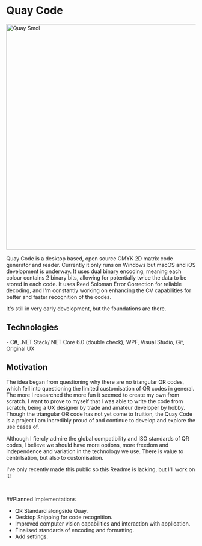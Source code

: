<h1>Quay Code</h1>

<img width="600" alt="Quay Smol" src="https://github.com/Dormarr/CMYKMatrixTheory/assets/134154948/1b98c4c6-a52f-41c7-95ad-06326d975f28">


Quay Code is a desktop based, open source CMYK 2D matrix code generator and reader. Currently it only runs on Windows but macOS and iOS development is underway. It uses dual binary encoding, meaning each colour contains 2 binary bits, allowing for potentially twice the data to be stored in each code. It uses Reed Soloman Error Correction for reliable decoding, and I'm constantly working on enhancing the CV capabilities for better and faster recognition of the codes.

It's still in very early development, but the foundations are there.
<br>

<h2>Technologies</h2>
- C#, .NET Stack/.NET Core 6.0 (double check), WPF, Visual Studio, Git, Original UX

<br>

<h2>Motivation</h2>

The idea began from questioning why there are no triangular QR codes, which fell into questioning the limited customisation of QR codes in general. The more I researched the more fun it seemed to create my own from scratch. I want to prove to myself that I was able to write the code from scratch, being a UX designer by trade and amateur developer by hobby. Though the triangular QR code has not yet come to fruition, the Quay Code is a project I am incredibly proud of and continue to develop and explore the use cases of.

Although I fiercly admire the global compatibility and ISO standards of QR codes, I believe we should have more options, more freedom and independence and variation in the technology we use. There is value to centrilsation, but also to customisation.


I've only recently made this public so this Readme is lacking, but I'll work on it!

<br>

##Planned Implementations
  - QR Standard alongside Quay.
  - Desktop Snipping for code recognition.
  - Improved computer vision capabilities and interaction with application.
  - Finalised standards of encoding and formatting.
  - Add settings.
